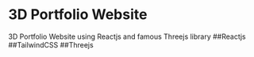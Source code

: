 # 3D Portfolio Website
3D Portfolio Website using Reactjs and famous Threejs library
##Reactjs
##TailwindCSS
##Threejs
